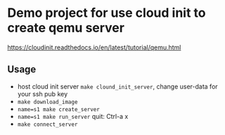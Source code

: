 # Demo project for use cloud init to create qemu server

https://cloudinit.readthedocs.io/en/latest/tutorial/qemu.html

## Usage

- host cloud init server `make clound_init_server`, change user-data for your ssh pub key
- `make download_image`
- `name=s1 make create_server`
- `name=s1 make run_server` quit: Ctrl-a x
- `make connect_server`
